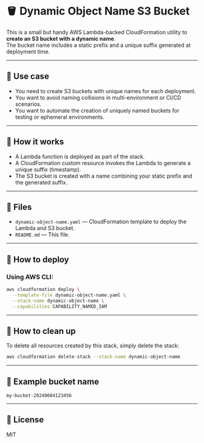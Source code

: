 # 🪣 Dynamic Object Name S3 Bucket

This is a small but handy AWS Lambda-backed CloudFormation utility to **create an S3 bucket with a dynamic name**.  
The bucket name includes a static prefix and a unique suffix generated at deployment time.

---

## 🔧 Use case

- You need to create S3 buckets with unique names for each deployment.
- You want to avoid naming collisions in multi-environment or CI/CD scenarios.
- You want to automate the creation of uniquely named buckets for testing or ephemeral environments.

---

## 🚀 How it works

- A Lambda function is deployed as part of the stack.
- A CloudFormation custom resource invokes the Lambda to generate a unique suffix (timestamp).
- The S3 bucket is created with a name combining your static prefix and the generated suffix.

---

## 📁 Files

- `dynamic-object-name.yaml` — CloudFormation template to deploy the Lambda and S3 bucket.
- `README.md` — This file.

---

## 🧪 How to deploy

### Using AWS CLI:

```bash
aws cloudformation deploy \
  --template-file dynamic-object-name.yaml \
  --stack-name dynamic-object-name \
  --capabilities CAPABILITY_NAMED_IAM
```

---

## 🧹 How to clean up

To delete all resources created by this stack, simply delete the stack:

```bash
aws cloudformation delete-stack --stack-name dynamic-object-name
```

---

## 📝 Example bucket name

```
my-bucket-20240604123456
```

---

## 📜 License

MIT
